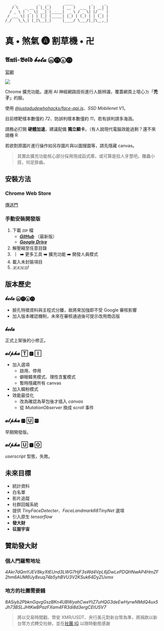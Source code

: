 ```
    _          _   _       ____        _     _ 
   / \   _ __ | |_(_)     | __ )  ___ | | __| |
  / _ \ | '_ \| __| |_____|  _ \ / _ \| |/ _` |
 / ___ \| | | | |_| |_____| |_) | (_) | | (_| |
/_/   \_\_| |_|\__|_|     |____/ \___/|_|\__,_|
```
# 真 • 煞氣 🅐 割草機 • 卍
## 𝕬𝖓𝖙𝖎-𝕭𝖔𝖑𝖉 𝓫𝓮𝓽𝓪 ⓜ🅞ⓝ🅞
[官網](https://www.kevinweng.tk/ab/ "前往官網")

![](https://i.imgur.com/Bn2mfMB.jpg)

Chrome 擴充功能。運用 AI 神經網路技術進行人臉辨識，覆蓋網頁上噁心ㄉ「__禿子__」的臉。

使用 _[@justadudewhohacks/face-api.js](https://github.com/justadudewhohacks/face-api.js "face-api.js")_、_SSD Mobilenet V1_。

目前標靶樣本數僅約 _72_、防誤判樣本數僅約 _11_，若有誤判請多海涵。

請務必打開 __硬體加速__，建議配備 __獨立顯卡__。（有人說現代電腦效能過剩？還不來燒機 R

若欲對原圖片進行操作如另存圖片與以圖搜圖等，請先隱藏 canvas。
> 其實此擴充功能核心部分採用現成函式庫，或可算是拾人牙慧吧。雕蟲小技，何足掛齒。
## 安裝方法
### Chrome Web Store
[傳送門](https://chrome.google.com/webstore/detail/pibolmcicpmnbjjjibaioibonjmijfjo)
### 手動安裝開發版
1. 下載 ᴢɪᴩ 檔
    * [𝑮𝒊𝒕𝑯𝒖𝒃](https://github.com/nevikw39/Anti-Bold/archive/master.zip "從 GitHub 下載") （最新版）
    * [𝑮𝒐𝒐𝒈𝒍𝒆 𝑫𝒓𝒊𝒗𝒆](https://drive.google.com/uc?export=download&id=1rrMlMW4qeablWrtXqguEd0jUsQZ7JqF2 "從 Google Drive 下載")
2. 解壓縮至任意目錄
3. __&nbsp;⋮&nbsp;__ ➡️ 更多工具 ➡️ 擴充功能 ➡️ 開發人員模式
4. 載入未封裝項目
5. _🇧🇦🇳🇬!_
## 版本歷史
### 𝓫𝓮𝓽𝓪 ⓜ🅞ⓝ🅞
* 臉孔特徵資料與主程式分離，故將來加強即不受 Google 審核影響
* 加入版本確認機制，未來在審核通過後可提示改用商店版
### 𝓫𝓮𝓽𝓪
正式上架後的小修正。
### 𝓪𝓵𝓹𝓱𝓪 🅃 🆁 🄸
* 加入選項
    * 啟用、停用
    * 僻眼韓黑模式、理性含奮模式
    * 暫時隱藏所有 canvas
* 加入韓粉模式
* 效能最佳化
    * 改為確認為草包後才插入 _canvas_
    * 從 _MutationObserver_ 換成 _scroll_ 事件
### 𝓪𝓵𝓹𝓱𝓪 🅳 🅄 🅾
早期開發版。
### 𝓪𝓵𝓹𝓱𝓪 🅄 🅽 🄾
_userscript_ 型態，失敗。
## 未來目標
* 統計資料
* 白名單
* 影片追蹤
* 社群回報系統
* 提供 _TinyFaceDetecter_、_FaceLandmark68TinyNet_ 選項
* 引入原生 _tensorflow_
* __發大財__
* __征服宇宙__
## 贊助發大財
### 個人門羅幣地址
_4Akr7dQmYJEV8kyXtEUnd3LWG7HjF3sWd4VpL6jDwLePDQHNwAP4HmZF2hm6AUM6Uy8xuq74b5yhBVU3V2KSuk64DyZUxmx_
### 地方的社團需要錢
_8A5iyb2PbknGqvgGszBKn4UBWyahCweYtZ7uHQG3deEwHyrwNMdQ4ux5Jh73BSLJHtKwBPazFXam4FR3di8d3ergCEtUSV7_
> 將以交易時間戳、幣安 XMR/USDT、央行美元對新台幣為準，將捐款以新台幣方式轉交社辦，並在[社團 IG](https://www.instagram.com/tcfsh_circ_37th/) 以限時動態感謝
